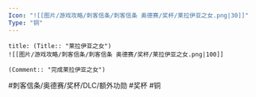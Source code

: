 ```yaml
---
Icon: "![[图片/游戏攻略/刺客信条/刺客信条 奥德赛/奖杯/莱拉伊亚之女.png|30]]"
Type: "铜"
---
```

```ad-common-bronze-trophy
title: (Title:: "莱拉伊亚之女")
![[图片/游戏攻略/刺客信条/刺客信条 奥德赛/奖杯/莱拉伊亚之女.png|100]]

(Comment:: "完成莱拉伊亚之女")
```

#刺客信条/奥德赛/奖杯/DLC/额外功勋 #奖杯 #铜
